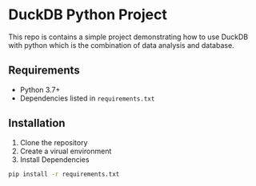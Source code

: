# DuckDB Python Project

This repo is contains a simple project demonstrating how to use DuckDB with python which is the combination of data analysis and database. 


## Requirements
- Python 3.7+
- Dependencies listed in `requirements.txt`

## Installation

1. Clone the repository 
2. Create a virual environment
3. Install Dependencies

```bash
pip install -r requirements.txt 